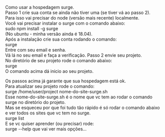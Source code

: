 Como usar a hospedagem surge.  
Passo 1 crie sua conta se ainda não tiver uma (se tiver vá ao passo 2).  
Para isso vai precisar do node (versão mais recente) localmente.  
Você vai precisar instalar o surge com o comando abaixo:  
sudo npm install -g surge  
(No ubuntu - minha versão ainda é 18.04).  
Após a instalação crie sua conta rodando o comando:  
surge  
Entre com seu email e senha.  
Vá lá no seu email e faça a verificação.
Passo 2 envie seu projeto.  
No diretório de seu projeto rode o comando abaixo:  
surge  
O comando acima dá inicio ao seu projeto.  

Os passos acima já garante que sua hospedagem está ok.  
Para atualizar seu projeto rode o comando:  
surge /home/user/project nome-do-site-surge.sh  
Esse nome-do-site-surge.sh   é o nome que vc tem ao rodar o comando surge no diretório do projeto.  
Mas se esqueceu por que foi tudo tão rápido é só rodar o comando abaixo e ver todos os sites que vc tem no surge.  
surge list  
E se vc quiser aprender (ou precisar) rode:  
surge --help  que vai ver mais opções...
